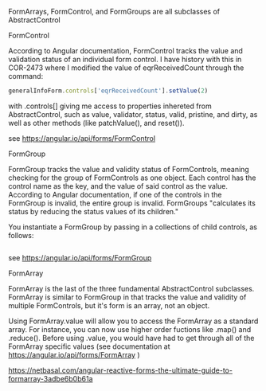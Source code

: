 FormArrays, FormControl, and FormGroups are all subclasses of AbstractControl

FormControl

According to Angular documentation, FormControl tracks the value and validation status of an individual form control. I have history with this in COR-2473 where I modified the value of eqrReceivedCount through the command: 
```typescript
generalInfoForm.controls['eqrReceivedCount'].setValue(2)
```
with .controls[] giving me access to properties inhereted from AbstractControl, such as value, validator, status, valid, pristine, and dirty, as well as other methods (like patchValue(), and reset()).

see https://angular.io/api/forms/FormControl 

FormGroup

FormGroup tracks the value and validity status of FormControls, meaning checking for the group of FormControls as one object. Each control has the control name as the key, and the value of said control as the value. According to Angular documentation, if one of the controls in the FormGroup is invalid, the entire group is invalid. FormGroups "calculates its status by reducing the status values of its children."

You instantiate a FormGroup by passing in a collections of child controls, as follows:
```typescript

```


see https://angular.io/api/forms/FormGroup

FormArray

FormArray is the last of the three fundamental AbstractControl subclasses. FormArray is similar to FormGroup in that tracks the value and validity of multiple FormControls, but it's form is an array, not an object.

Using FormArray.value will allow you to access the FormArray as a standard array. For instance, you can now use higher order fuctions like .map() and .reduce(). Before using .value, you would have had to get through all of the FormArray specific values (see documentation at https://angular.io/api/forms/FormArray )

https://netbasal.com/angular-reactive-forms-the-ultimate-guide-to-formarray-3adbe6b0b61a